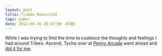 ```yaml
---
layout: post
title: Tribes Revisited
tags: Gamer
date: 2012-04-16 20:47:00 -0700
---
```


While I was trying to find the time to coalesce the thoughts and feelings I had around Tribes: Ascend, Tycho over at [Penny Arcade](http://www.penny-arcade.com) went ahead and [did it for me](http://penny-arcade.com/2012/04/16).
